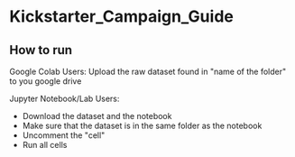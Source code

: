 # Kickstarter_Campaign_Guide


## How to run

Google Colab Users:
Upload the raw dataset found in "name of the folder" to you google drive 

Jupyter Notebook/Lab Users: 
- Download the dataset and the notebook
- Make sure that the dataset is in the same folder as the notebook
- Uncomment the "cell"
- Run all cells 
